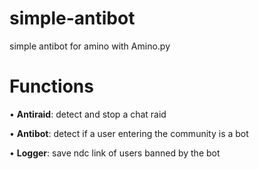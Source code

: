 # simple-antibot
simple antibot for amino with Amino.py

# Functions
• __Antiraid__: detect and stop a chat raid

• __Antibot__: detect if a user entering the community is a bot

• __Logger__: save ndc link of users banned by the bot
